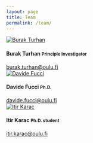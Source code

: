 ```yaml
---
layout: page
title: Team
permalink: /team/
---
```


<div class="team">

  <div class="row">
    <div class="col-sm-6">
      <div class="media">
        <div class="media-left">
          <a href="mailto:burak.turhan@oulu.fi">
            <img src="{{ "/img/burak.jpg" | prepend: site.baseurl }}" alt="Burak Turhan" class="media-object img-circle">
          </a>
        </div>
        <div class="media-body">
          <h4 class="media-heading">Burak Turhan <small>Principle Investigator</small></h4>
          <a href="mailto:burak.turhan@oulu.fi">burak.turhan@oulu.fi</a>
        </div>
      </div>
    </div>
    <div class="col-sm-6">
      <div class="media">
        <div class="media-left">
          <a href="mailto:davide.fucci@oulu.fi">
            <img src="{{ "/img/davide.jpg" | prepend: site.baseurl }}" alt="Davide Fucci" class="media-object img-circle">
          </a>
        </div>
        <div class="media-body">
          <h4 class="media-heading">Davide Fucci <small>Ph.D.</small></h4>
          <a href="mailto:davide.fucci@oulu.fi">davide.fucci@oulu.fi</a>
        </div>
      </div>
    </div>
  </div>

  <div class="row">
    <div class="col-sm-6">
      <div class="media">
        <div class="media-left">
          <a href="mailto:itir.karac@oulu.fi">
            <img src="{{ "/img/itir.jpeg" | prepend: site.baseurl }}" alt="Itir Karac" class="media-object img-circle">
          </a>
        </div>
        <div class="media-body">
          <h4 class="media-heading">Itir Karac <small>Ph.D. student</small></h4>
          <a href="mailto:itir.karac@oulu.fi">itir.karac@oulu.fi</a>
        </div>
      </div>
    </div>

</div>
